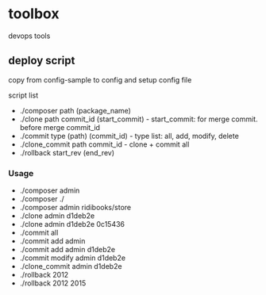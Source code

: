 # toolbox

devops tools

## deploy script
copy from config-sample to config and setup config file

script list
* ./composer path (package_name)
* ./clone path commit_id (start_commit) - start_commit: for merge commit. before merge commit_id
* ./commit type (path) (commit_id) - type list: all, add, modify, delete
* ./clone_commit path commit_id - clone + commit all
* ./rollback start_rev (end_rev)

### Usage
* ./composer admin
* ./composer ./
* ./composer admin ridibooks/store
* ./clone admin d1deb2e
* ./clone admin d1deb2e 0c15436
* ./commit all
* ./commit add admin
* ./commit add admin d1deb2e
* ./commit modify admin d1deb2e
* ./clone_commit admin d1deb2e
* ./rollback 2012
* ./rollback 2012 2015